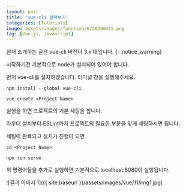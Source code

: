 ```yaml
---
layout: post
title: 'vue-cli 살펴보기'
categories: [Tutorials]
image: assets/images/function/0/20190415.png
tag: [Vue.js, javascript]
---
```


현재 소개하는 글은 vue-cli 버전이 3.x 대입니다.
{: .notice_warning}

시작하기전 기본적으로 node가 설치되어 있어야 합니다.

먼저 vue-cli를 설치하겠습니다. 터미널 창을 실행해주세요.

`npm install --global vue-cli`

`vue create <Project Name>`

실행을 하면 프로젝트의 기본 세팅을 합니다.

라우터 설치부터 ESLint까지 프로젝트의 필요한 부분을 맞게 세팅하시면 됩니다.

세팅이 완료되고 설치가 진행이 되면

`cd <Project Name>`

`npm run serve`

위 명령어들을 추가로 실행하면 기본적으로 localhost:8080이 실행됩니다.

![결과 이미지 1]({{ site.baseurl }}/assets/images/vue/11/img1.jpg)
